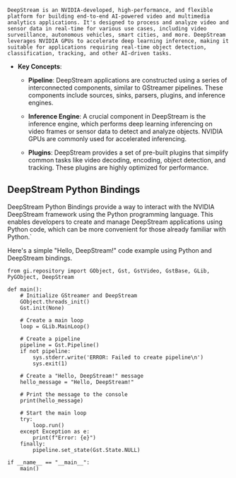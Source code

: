 	DeepStream is an NVIDIA-developed, high-performance, and flexible platform for building end-to-end AI-powered video and multimedia analytics applications. It's designed to process and analyze video and sensor data in real-time for various use cases, including video surveillance, autonomous vehicles, smart cities, and more. DeepStream leverages NVIDIA GPUs to accelerate deep learning inference, making it suitable for applications requiring real-time object detection, classification, tracking, and other AI-driven tasks.

- **Key Concepts**:
    
    - **Pipeline**: DeepStream applications are constructed using a series of interconnected components, similar to GStreamer pipelines. These components include sources, sinks, parsers, plugins, and inference engines.
        
    - **Inference Engine**: A crucial component in DeepStream is the inference engine, which performs deep learning inferencing on video frames or sensor data to detect and analyze objects. NVIDIA GPUs are commonly used for accelerated inferencing.
        
    - **Plugins**: DeepStream provides a set of pre-built plugins that simplify common tasks like video decoding, encoding, object detection, and tracking. These plugins are highly optimized for performance.
        

## DeepStream Python Bindings

DeepStream Python Bindings provide a way to interact with the NVIDIA DeepStream framework using the Python programming language. This enables developers to create and manage DeepStream applications using Python code, which can be more convenient for those already familiar with Python.`

Here's a simple "Hello, DeepStream!" code example using Python and DeepStream bindings.
```
from gi.repository import GObject, Gst, GstVideo, GstBase, GLib, PyGObject, DeepStream

def main():
    # Initialize GStreamer and DeepStream
    GObject.threads_init()
    Gst.init(None)

    # Create a main loop
    loop = GLib.MainLoop()

    # Create a pipeline
    pipeline = Gst.Pipeline()
    if not pipeline:
        sys.stderr.write('ERROR: Failed to create pipeline\n')
        sys.exit(1)

    # Create a "Hello, DeepStream!" message
    hello_message = "Hello, DeepStream!"

    # Print the message to the console
    print(hello_message)

    # Start the main loop
    try:
        loop.run()
    except Exception as e:
        print(f"Error: {e}")
    finally:
        pipeline.set_state(Gst.State.NULL)

if __name__ == "__main__":
    main()

```